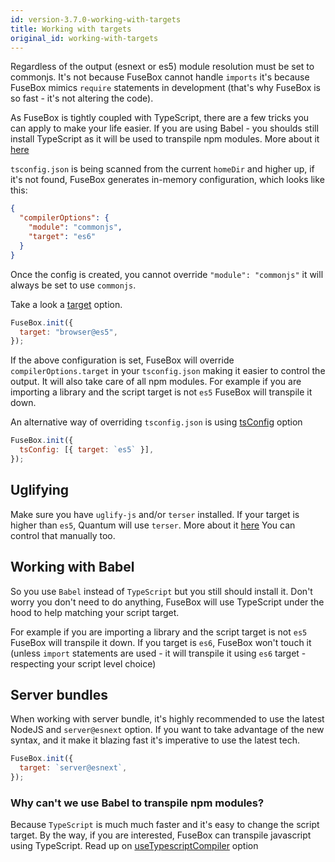 ```yaml
---
id: version-3.7.0-working-with-targets
title: Working with targets
original_id: working-with-targets
---
```


Regardless of the output (esnext or es5) module resolution must be set to
commonjs. It's not because FuseBox cannot handle `imports` it's because FuseBox
mimics `require` statements in development (that's why FuseBox is so fast - it's
not altering the code).

As FuseBox is tightly coupled with TypeScript, there are a few tricks you can
apply to make your life easier. If you are using Babel - you shoulds still
install TypeScript as it will be used to transpile npm modules. More about it
[here](#working-with-babel)

`tsconfig.json` is being scanned from the current `homeDir` and higher up, if
it's not found, FuseBox generates in-memory configuration, which looks like
this:

```json
{
  "compilerOptions": {
    "module": "commonjs",
    "target": "es6"
  }
}
```

Once the config is created, you cannot override `"module": "commonjs"` it will
always be set to use `commonjs`.

Take a look a [target](../development/configuration#target) option.

```js
FuseBox.init({
  target: "browser@es5",
});
```

If the above configuration is set, FuseBox will override
`compilerOptions.target` in your `tsconfig.json` making it easier to control the
output. It will also take care of all npm modules. For example if you are
importing a library and the script target is not `es5` FuseBox will transpile it
down.

An alternative way of overriding `tsconfig.json` is using
[tsConfig](../development/configuration#tsconfig) option

```js
FuseBox.init({
  tsConfig: [{ target: `es5` }],
});
```

## Uglifying

Make sure you have `uglify-js` and/or `terser` installed. If your target is
higher than `es5`, Quantum will use `terser`. More about it
[here](../production-builds/quantum#uglify) You can control that manually too.

## Working with Babel

So you use `Babel` instead of `TypeScript` but you still should install it.
Don't worry you don't need to do anything, FuseBox will use TypeScript under the
hood to help matching your script target.

For example if you are importing a library and the script target is not `es5`
FuseBox will transpile it down. If you target is `es6`, FuseBox won't touch it
(unless `import` statements are used - it will transpile it using `es6` target -
respecting your script level choice)

## Server bundles

When working with server bundle, it's highly recommended to use the latest
NodeJS and `server@esnext` option. If you want to take advantage of the new
syntax, and it make it blazing fast it's imperative to use the latest tech.

```js
FuseBox.init({
  target: `server@esnext`,
});
```

### Why can't we use Babel to transpile npm modules?

Because `TypeScript` is much much faster and it's easy to change the script
target. By the way, if you are interested, FuseBox can transpile javascript
using TypeScript. Read up on
[useTypescriptCompiler](../development/configuration#usetypescriptcompiler)
option
